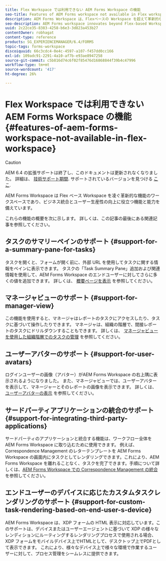 ```yaml
---
title: Flex Workspace では利用できない AEM Forms Workspace の機能
seo-title: Features of AEM Forms workspace not available in Flex workspace
description: AEM Forms Workspace は、Flexベースの Workspace を超えて革新的な機能を備えています。 機能と機能の違いについてお読みください。
seo-description: AEM Forms workspace innovates beyond Flex-based Workspace. Read about differences in features and capabilities.
uuid: 2c22ce35-8383-4258-b6e3-3d823a453b27
contentOwner: robhagat
content-type: reference
products: SG_EXPERIENCEMANAGER/6.4/FORMS
topic-tags: forms-workspace
discoiquuid: 66c3cdc4-0e4c-4597-a107-f457dd0cc166
exl-id: 109adc91-2291-4a10-af7b-e93ae8947258
source-git-commit: c5b816d74c6f02f85476d16868844f39b4c47996
workflow-type: tm+mt
source-wordcount: '417'
ht-degree: 26%

---
```


# Flex Workspace では利用できない AEM Forms Workspace の機能 {#features-of-aem-forms-workspace-not-available-in-flex-workspace}

>[!CAUTION]
>
>AEM 6.4 の拡張サポートは終了し、このドキュメントは更新されなくなりました。 詳細は、 [技術サポート期間](https://helpx.adobe.com/jp/support/programs/eol-matrix.html). サポートされているバージョンを見つける [ここ](https://experienceleague.adobe.com/docs/?lang=ja).

AEM Forms Workspace は Flex ベース Workspace を凌ぐ革新的な機能のワークスペースであり、ビジネス統合とユーザー生産性の向上に役立つ機能と能力を備えています。

これらの機能の概要を次に示します。 詳しくは、この記事の最後にある関連記事を参照してください。

## タスクのサマリーペインのサポート {#support-for-a-summary-pane-for-tasks}

タスクを開くと、フォームが開く前に、外部 URL を使用してタスクに関する情報をペインに表示できます。 タスクの「Task Summary Pane」追加および関連情報を使用して、AEM Forms Workspace のエンドユーザーに対してさらに多くの値を追加できます。 詳しくは、 [概要ページを表示](/help/forms/using/displaying-information-task-summary-pane.md) を参照してください。

## マネージャビューのサポート {#support-for-manager-view}

この機能を使用すると、マネージャはレポートのタスクにアクセスしたり、タスクに基づいて操作したりできます。 マネージャは、組織の階層で、間接レポートのタスクにドリルダウンすることもできます。 詳しくは、 [マネージャビューを使用した組織階層でのタスクの管理](/help/forms/using/tasks-organizational-hierarchy-using-manager.md) を参照してください。

## ユーザーアバターのサポート {#support-for-user-avatars}

ログインユーザーの画像（アバター）がAEM Forms Workspace の右上隅に表示されるようになりました。 また、マネージャビューでは、ユーザーアバターを表示して、マネージャーとそのレポートの画像を表示できます。 詳しくは、 [ユーザーアバターの表示](/help/forms/using/displaying-user-avatar.md) を参照してください。

## サードパーティアプリケーションの統合のサポート {#support-for-integrating-third-party-applications}

サードパーティのアプリケーションと統合する機能は、ワークフロー全体をAEM Forms Workspace に取り込むために使用できます。 例えば、Correspondence Management のレターテンプレートを AEM Forms Workspace の画面内にタスクとしてレンダリングできます。これにより、AEM Forms Workspace を離れることなく、タスクを完了できます。手順について詳しくは、[AEM Forms Workspace での Correspondence Management の統合](/help/forms/using/integrating-correspondence-management-html-workspace.md)を参照してください。

## エンドユーザーのデバイスに応じたカスタムタスクレンダリングのサポート {#support-for-custom-task-rendering-based-on-end-user-s-device}

AEM Forms Workspace は、XDP フォームの HTML 表示に対応しています。このサポートは、デバイスまたはユーザーエージェントに基づいて XDP の様々なレンディションにルーティングするレンダリングプロセスで使用される場合、XDP フォームをモバイルデバイス上でHTMLとして、デスクトップ上でPDFとして表示できます。 これにより、様々なデバイス上で様々な環境で作業するユーザーに対して、プロセス管理をシームレスに提供できます。
